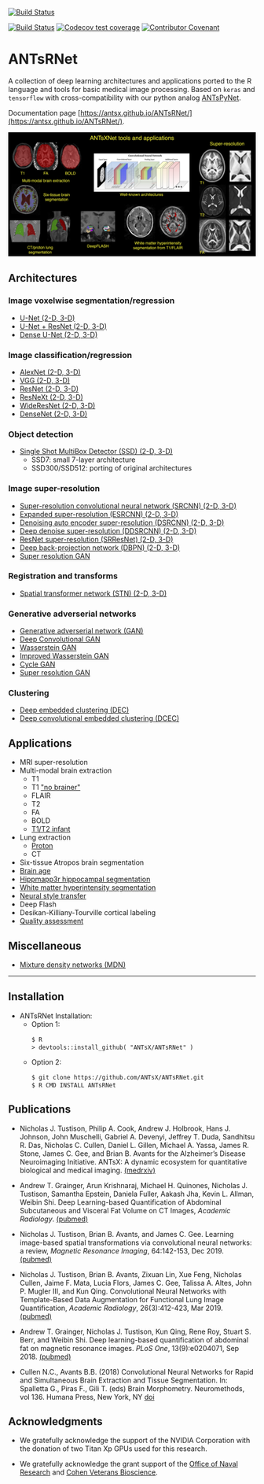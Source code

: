 [![Build Status](https://travis-ci.org/ANTsX/ANTsRNet.png?branch=master)](https://travis-ci.org/ANTsX/ANTsRNet)

 <!-- badges: start -->
[![Build Status](https://travis-ci.com/muschellij2/ANTsRNet.png?branch=master)](https://travis-ci.com/muschellij2/ANTsRNet)
[![Codecov test coverage](https://codecov.io/gh/muschellij2/ANTsRNet/branch/master/graph/badge.svg)](https://codecov.io/gh/muschellij2/ANTsRNet?branch=master)
[![Contributor Covenant](https://img.shields.io/badge/Contributor%20Covenant-v2.0%20adopted-ff69b4.svg)](code_of_conduct.md)
<!-- badges: end -->

# ANTsRNet

A collection of deep learning architectures and applications ported to the R language and tools for basic medical image processing. Based on `keras` and `tensorflow` with cross-compatibility with our python analog [ANTsPyNet](https://github.com/ntustison/ANTsPyNet/).

Documentation page [https://antsx.github.io/ANTsRNet/](https://antsx.github.io/ANTsRNet/).

![ANTsXNetTools](docs/figures/coreANTsXNetTools.png)

## Architectures

### Image voxelwise segmentation/regression

* [U-Net (2-D, 3-D)](https://arxiv.org/abs/1505.04597)
* [U-Net + ResNet (2-D, 3-D)](https://arxiv.org/abs/1608.04117)
* [Dense U-Net (2-D, 3-D)](https://arxiv.org/pdf/1709.07330.pdf)

### Image classification/regression

* [AlexNet (2-D, 3-D)](http://papers.nips.cc/paper/4824-imagenet-classification-with-deep-convolutional-neural-networks.pdf)
* [VGG (2-D, 3-D)](https://arxiv.org/abs/1409.1556)
* [ResNet (2-D, 3-D)](https://arxiv.org/abs/1512.03385)
* [ResNeXt (2-D, 3-D)](https://arxiv.org/abs/1611.05431)
* [WideResNet (2-D, 3-D)](http://arxiv.org/abs/1605.07146)
* [DenseNet (2-D, 3-D)](https://arxiv.org/abs/1608.06993)

### Object detection

* [Single Shot MultiBox Detector (SSD) (2-D, 3-D)](https://arxiv.org/abs/1512.02325)
    * SSD7: small 7-layer architecture
    * SSD300/SSD512: porting of original architectures

### Image super-resolution

* [Super-resolution convolutional neural network (SRCNN) (2-D, 3-D)](https://arxiv.org/abs/1501.00092)
* [Expanded super-resolution (ESRCNN) (2-D, 3-D)](https://arxiv.org/abs/1501.00092)
* [Denoising auto encoder super-resolution (DSRCNN) (2-D, 3-D)]()
* [Deep denoise super-resolution (DDSRCNN) (2-D, 3-D)](https://arxiv.org/abs/1606.08921)
* [ResNet super-resolution (SRResNet) (2-D, 3-D)](https://arxiv.org/abs/1609.04802)
* [Deep back-projection network (DBPN) (2-D, 3-D)](https://arxiv.org/abs/1803.02735)
* [Super resolution GAN](https://arxiv.org/abs/1609.04802)

### Registration and transforms

* [Spatial transformer network (STN) (2-D, 3-D)](https://arxiv.org/abs/1506.02025)

### Generative adverserial networks

* [Generative adverserial network (GAN)](https://arxiv.org/abs/1406.2661)
* [Deep Convolutional GAN](https://arxiv.org/abs/1511.06434)
* [Wasserstein GAN](https://arxiv.org/abs/1701.07875)
* [Improved Wasserstein GAN](https://arxiv.org/abs/1704.00028)
* [Cycle GAN](https://arxiv.org/abs/1703.10593)
* [Super resolution GAN](https://arxiv.org/abs/1609.04802)

### Clustering

* [Deep embedded clustering (DEC)](https://arxiv.org/abs/1511.06335)
* [Deep convolutional embedded clustering (DCEC)](https://xifengguo.github.io/papers/ICONIP17-DCEC.pdf)

## Applications

* MRI super-resolution
* Multi-modal brain extraction
    * T1 
    * T1 ["no brainer"](https://github.com/neuronets/nobrainer)
    * FLAIR
    * T2
    * FA
    * BOLD
    * [T1/T2 infant](https://www.med.unc.edu/psych/research/psychiatry-department-research-programs/early-brain-development-research/)
* Lung extraction
    * [Proton](https://www.ncbi.nlm.nih.gov/pubmed/30195415)
    * CT
* Six-tissue Atropos brain segmentation
* [Brain age](https://academic.oup.com/brain/article-abstract/143/7/2312/5863667?redirectedFrom=fulltext)
* [Hippmapp3r hippocampal segmentation](https://pubmed.ncbi.nlm.nih.gov/31609046/)
* [White matter hyperintensity segmentation](https://pubmed.ncbi.nlm.nih.gov/30125711/)
* [Neural style transfer](https://arxiv.org/abs/1508.06576)
* Deep Flash
* Desikan-Killiany-Tourville cortical labeling
* [Quality assessment](https://www.sciencedirect.com/science/article/pii/S0923596514001490)

## Miscellaneous

* [Mixture density networks (MDN)](https://publications.aston.ac.uk/373/1/NCRG_94_004.pdf)

--------------------------------------

## Installation

* ANTsRNet Installation:
    * Option 1:
       ```
       $ R
       > devtools::install_github( "ANTsX/ANTsRNet" )
       ```
    * Option 2:
       ```
       $ git clone https://github.com/ANTsX/ANTsRNet.git
       $ R CMD INSTALL ANTsRNet
       ```

## Publications

* Nicholas J. Tustison, Philip A. Cook, Andrew J. Holbrook, Hans J. Johnson, John Muschelli, Gabriel A. Devenyi, Jeffrey T. Duda, Sandhitsu R. Das, Nicholas C. Cullen, Daniel L. Gillen, Michael A. Yassa, James R. Stone, James C. Gee, and Brian B. Avants for the Alzheimer’s Disease Neuroimaging Initiative.  ANTsX: A dynamic ecosystem for quantitative biological and medical imaging.  [(medrxiv)](https://www.medrxiv.org/content/10.1101/2020.10.19.20215392v1)

* Andrew T. Grainger, Arun Krishnaraj, Michael H. Quinones, Nicholas J. Tustison, Samantha Epstein, Daniela Fuller, Aakash Jha, Kevin L. Allman, Weibin Shi. Deep Learning-based Quantification of Abdominal Subcutaneous and Visceral Fat Volume on CT Images, _Academic Radiology_.  [(pubmed)](https://pubmed.ncbi.nlm.nih.gov/32771313/)

* Nicholas J. Tustison, Brian B. Avants, and James C. Gee. Learning image-based spatial transformations via convolutional neural networks: a review,  _Magnetic Resonance Imaging_, 64:142-153, Dec 2019.  [(pubmed)](https://www.ncbi.nlm.nih.gov/pubmed/31200026) 

* Nicholas J. Tustison, Brian B. Avants, Zixuan Lin, Xue Feng, Nicholas Cullen, Jaime F. Mata, Lucia Flors, James C. Gee, Talissa A. Altes, John P. Mugler III, and Kun Qing.  Convolutional Neural Networks with Template-Based Data Augmentation for Functional Lung Image Quantification, _Academic Radiology_, 26(3):412-423, Mar 2019. [(pubmed)](https://www.ncbi.nlm.nih.gov/pubmed/30195415)

* Andrew T. Grainger, Nicholas J. Tustison, Kun Qing, Rene Roy, Stuart S. Berr, and Weibin Shi.  Deep learning-based quantification of abdominal fat on magnetic resonance images. _PLoS One_, 13(9):e0204071, Sep 2018.  [(pubmed)](https://www.ncbi.nlm.nih.gov/pubmed/30235253)

* Cullen N.C., Avants B.B. (2018) Convolutional Neural Networks for Rapid and Simultaneous Brain Extraction and Tissue Segmentation. In: Spalletta G., Piras F., Gili T. (eds) Brain Morphometry. Neuromethods, vol 136. Humana Press, New York, NY [doi](https://doi.org/10.1007/978-1-4939-7647-8_2)

## Acknowledgments

* We gratefully acknowledge the support of the NVIDIA Corporation with the donation of two Titan Xp GPUs used for this research.

* We gratefully acknowledge the grant support of the [Office of Naval Research](https://www.onr.navy.mil) and [Cohen Veterans Bioscience](https://www.cohenveteransbioscience.org).

